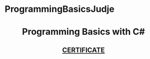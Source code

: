 # ProgrammingBasicsJudje
# <p align="center"> Programming Basics with C# <p>

## <a href="https://softuni.bg/certificates/details/60335/121b9b62" > <p align="center"> CERTIFICATE <p></a>